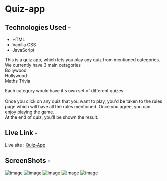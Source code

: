 # Quiz-app

## Technologies Used - 
- HTML
- Vanilla CSS
- JavaScript

This is a quiz app, which lets you play any quiz from mentioned categories.
We currently have 3 main cetagories
<br>
Bollywood
<br>
Hollywood
<br>
Maths Trivia
<br>

Each category would have it's own set of different quizes.
<br>
<br>
Once you click on any quiz that you want to play, you'd be taken to the rules page which will have all the rules mentioned. Once you agree, you can enjoy playing the game.
<br>
At the end of quiz, you'll be shown the result.

## Live Link - 
Live site : [Quiz-App](https://trivia-quizes.netlify.app/)

## ScreenShots - 

![image](https://user-images.githubusercontent.com/23723159/154856103-1a1e6026-4d93-4ac5-989d-fa10bb0c69ac.png)
![image](https://user-images.githubusercontent.com/23723159/154856112-59a59b3b-5d83-4f9d-a26b-17c063c46aa6.png)
![image](https://user-images.githubusercontent.com/23723159/154856124-9cbd542e-fe54-4e5a-b608-c655169fab2f.png)
![image](https://user-images.githubusercontent.com/23723159/154855365-f33b27f7-b704-4181-83f1-d86012c3eacc.png)
![image](https://user-images.githubusercontent.com/23723159/154855375-e312d4a1-8537-4fe1-a159-5b358ef94201.png)


